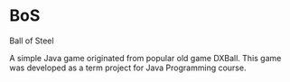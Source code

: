 # BoS
Ball of Steel

A simple Java game originated from popular old game DXBall. This game was developed as a term project for Java Programming course.
